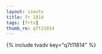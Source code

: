 ```yaml
--- 
layout: sieutv
title: fr 1814
tags: [frtv]
thumb_re: q7t11814
---
```

{% include tvadv key="q7t11814" %} 
